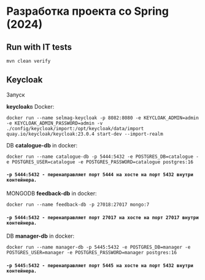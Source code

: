 # Разработка проекта со Spring (2024)

## Run with  IT tests
```shell
mvn clean verify
```


## Keycloak

Запуск

**keycloak**в Docker:
```shell
docker run --name selmag-keycloak -p 8082:8080 -e KEYCLOAK_ADMIN=admin -e KEYCLOAK_ADMIN_PASSWORD=admin -v ./config/keycloak/import:/opt/keycloak/data/import quay.io/keycloak/keycloak:23.0.4 start-dev --import-realm
```


DB **catalogue-db** in docker:
```shell
docker run --name catalogue-db -p 5444:5432 -e POSTGRES_DB=catalogue -e POSTGRES_USER=catalogue -e POSTGRES_PASSWORD=catalogue postgres:16
```
#### `-p 5444:5432 - перенаправляет порт 5444 на хосте на порт 5432 внутри контейнера.`

MONGODB **feedback-db** in docker:
```shell
docker run --name feedback-db -p 27018:27017 mongo:7
```
#### `-p 5444:5432 - перенаправляет порт 27017 на хосте на порт 27017 внутри контейнера.`


DB **manager-db** in docker:
```shell
docker run --name manager-db -p 5445:5432 -e POSTGRES_DB=manager -e POSTGRES_USER=manager -e POSTGRES_PASSWORD=manager postgres:16
```
#### `-p 5445:5432 - перенаправляет порт 5445 на хосте на порт 5432 внутри контейнера.`



